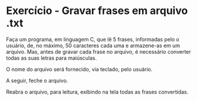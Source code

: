 # Exercício - Gravar frases em arquivo .txt

Faça um programa, em linguagem C, que lê 5 frases, informadas pelo o usuário, de, no máximo, 50 caracteres cada uma e armazene-as em um arquivo. Mas, antes de gravar cada frase no arquivo, é necessário converter todas as suas letras para maiúsculas.

O nome do arquivo será fornecido, via teclado, pelo usuário.

A seguir, feche o arquivo.

Reabra o arquivo, para leitura, exibindo na tela todas as frases convertidas.